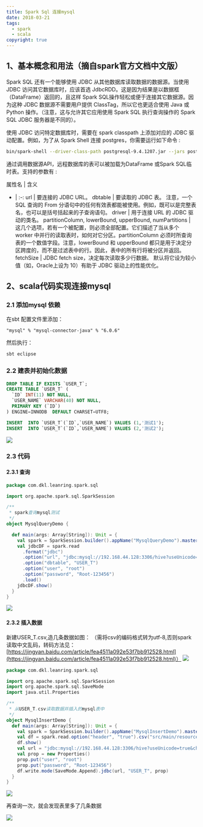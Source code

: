 ```yaml
---
title: Spark Sql 连接mysql
date: 2018-03-21
tags:
  - spark
  - scala
copyright: true
---
```


## 1、基本概念和用法（摘自spark官方文档中文版）

Spark SQL 还有一个能够使用 JDBC 从其他数据库读取数据的数据源。当使用 JDBC 访问其它数据库时，应该首选 JdbcRDD。这是因为结果是以数据框（DataFrame）返回的，且这样 Spark SQL操作轻松或便于连接其它数据源。因为这种 JDBC 数据源不需要用户提供 ClassTag，所以它也更适合使用 Java 或 Python 操作。（注意，这与允许其它应用使用 Spark SQL 执行查询操作的 Spark SQL JDBC 服务器是不同的）。

使用 JDBC 访问特定数据库时，需要在 spark classpath 上添加对应的 JDBC 驱动配置。例如，为了从 Spark Shell 连接 postgres，你需要运行如下命令 : 
```bash
bin/spark-shell --driver-class-path postgresql-9.4.1207.jar --jars postgresql-9.4.1207.jar
```
通过调用数据源API，远程数据库的表可以被加载为DataFrame 或Spark SQL临时表。支持的参数有 : 

属性名 | 含义
- | :-: 
url | 要连接的 JDBC URL。
dbtable | 要读取的 JDBC 表。 注意，一个 SQL 查询的 From 分语句中的任何有效表都能被使用。例如，既可以是完整表名，也可以是括号括起来的子查询语句。 
driver | 用于连接 URL 的 JDBC 驱动的类名。
partitionColumn, lowerBound, upperBound, numPartitions | 这几个选项，若有一个被配置，则必须全部配置。它们描述了当从多个 worker 中并行的读取表时，如何对它分区。partitionColumn 必须时所查询表的一个数值字段。注意，lowerBound 和 upperBound 都只是用于决定分区跨度的，而不是过滤表中的行。因此，表中的所有行将被分区并返回。
fetchSize | JDBC fetch size，决定每次读取多少行数据。 默认将它设为较小值（如，Oracle上设为 10）有助于 JDBC 驱动上的性能优化。
<!-- more -->
## 2、scala代码实现连接mysql
### 2.1 添加mysql 依赖
在sbt 配置文件里添加：
```
"mysql" % "mysql-connector-java" % "6.0.6"
```
然后执行：
```bash
sbt eclipse
```
### 2.2 建表并初始化数据

```sql
DROP TABLE IF EXISTS `USER_T`;  
CREATE TABLE `USER_T` (  
  `ID` INT(11) NOT NULL,  
  `USER_NAME` VARCHAR(40) NOT NULL,  
  PRIMARY KEY (`ID`)  
) ENGINE=INNODB  DEFAULT CHARSET=UTF8;  
```
```sql
INSERT  INTO `USER_T`(`ID`,`USER_NAME`) VALUES (1,'测试1');
INSERT  INTO `USER_T`(`ID`,`USER_NAME`) VALUES (2,'测试2');
```
![](http://wx4.sinaimg.cn/large/e44344dcly1fpqmb7zd4gj208e04n3yh.jpg)
### 2.3 代码
#### 2.3.1 查询
``` scala
package com.dkl.leanring.spark.sql

import org.apache.spark.sql.SparkSession

/**
 * spark查询mysql测试
 */
object MysqlQueryDemo {

  def main(args: Array[String]): Unit = {
    val spark = SparkSession.builder().appName("MysqlQueryDemo").master("local").getOrCreate()
    val jdbcDF = spark.read
      .format("jdbc")
      .option("url", "jdbc:mysql://192.168.44.128:3306/hive?useUnicode=true&characterEncoding=utf-8")
      .option("dbtable", "USER_T")
      .option("user", "root")
      .option("password", "Root-123456")
      .load()
    jdbcDF.show()
  }
}
```
![](http://wx3.sinaimg.cn/large/e44344dcly1fprgqfbd99j213y0kf0v5.jpg)
#### 2.3.2 插入数据

新建USER_T.csv,造几条数据如图：
（需将csv的编码格式转为utf-8,否则spark读取中文乱码，转码方法见：[https://jingyan.baidu.com/article/fea4511a092e53f7bb912528.html](https://jingyan.baidu.com/article/fea4511a092e53f7bb912528.html)）
![](http://wx4.sinaimg.cn/large/e44344dcly1fpqmb942xfj20vz09z0tj.jpg)

```scala
package com.dkl.leanring.spark.sql

import org.apache.spark.sql.SparkSession
import org.apache.spark.sql.SaveMode
import java.util.Properties

/**
 * 从USER_T.csv读取数据并插入的mysql表中
 */
object MysqlInsertDemo {
  def main(args: Array[String]): Unit = {
    val spark = SparkSession.builder().appName("MysqlInsertDemo").master("local").getOrCreate()
    val df = spark.read.option("header", "true").csv("src/main/resources/scala/USER_T.csv")
    df.show()
    val url = "jdbc:mysql://192.168.44.128:3306/hive?useUnicode=true&characterEncoding=utf-8"
    val prop = new Properties()
    prop.put("user", "root")
    prop.put("password", "Root-123456")
    df.write.mode(SaveMode.Append).jdbc(url, "USER_T", prop)
  }
}

```
![](http://wx4.sinaimg.cn/large/e44344dcly1fpqmb9pmnmj213v0o1tbo.jpg)

再查询一次，就会发现表里多了几条数据

![](http://wx4.sinaimg.cn/large/e44344dcly1fpqmba88iyj215n07r0t8.jpg)